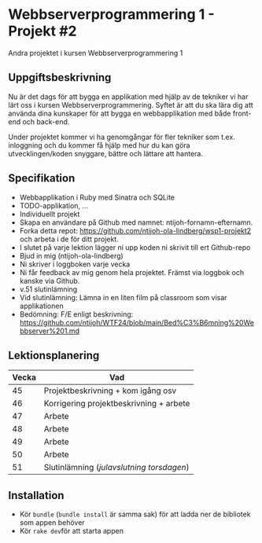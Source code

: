 # Webbserverprogrammering 1 - Projekt #2
Andra projektet i kursen Webbserverprogrammering 1

## Uppgiftsbeskrivning
Nu är det dags för att bygga en applikation med hjälp av de tekniker vi har lärt oss i kursen Webbserverprogrammering. Syftet är att du ska lära dig att använda dina kunskaper för att bygga en webbapplikation med både front-end och back-end.

Under projektet kommer vi ha genomgångar för fler tekniker som t.ex. inloggning och du kommer få hjälp med hur du kan göra utvecklingen/koden snyggare, bättre och lättare att hantera.

## Specifikation
- Webbapplikation i Ruby med Sinatra och SQLite
- TODO-applikation, ...
- Individuellt projekt
- Skapa en användare på Github med namnet: ntijoh-fornamn-efternamn.
- Forka detta repot: https://github.com/ntijoh-ola-lindberg/wsp1-projekt2 och arbeta i de för ditt projekt.
- I slutet på varje lektion lägger ni upp koden ni skrivit till ert Github-repo
- Bjud in mig (ntijoh-ola-lindberg)
- Ni skriver i loggboken varje vecka
- Ni får feedback av mig genom hela projektet. Främst via loggbok och kanske via Github.
- v.51 slutinlämning
- Vid slutinlämning: Lämna in en liten film på classroom som visar applikationen
- Bedömning: F/E enligt beskrivning: https://github.com/ntijoh/WTF24/blob/main/Bed%C3%B6mning%20Webbserver%201.md

## Lektionsplanering

| Vecka 	| Vad                                    	   |
|-------	|--------------------------------------------|
| 45     	| Projektbeskrivning + kom igång osv         |
| 46     	| Korrigering projektbeskrivning + arbete    |
| 47     	| Arbete                                 	   |
| 48   	  | Arbete                              	     |
| 49     	| Arbete                                 	   |
| 50     	| Arbete                                 	   |
| 51    	| Slutinlämning (_julavslutning  torsdagen_) |

## Installation

- Kör `bundle` (`bundle install` är samma sak) för att ladda ner de bibliotek som appen behöver
- Kör `rake dev`för att starta appen
